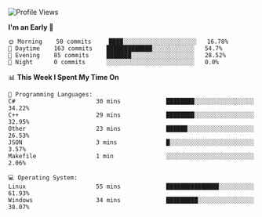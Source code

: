 <!--START_SECTION:waka-->
![Profile Views](http://img.shields.io/badge/Profile%20Views-33-blue)

**I'm an Early 🐤** 

```text
🌞 Morning    50 commits     ████░░░░░░░░░░░░░░░░░░░░░   16.78% 
🌆 Daytime    163 commits    █████████████░░░░░░░░░░░░   54.7% 
🌃 Evening    85 commits     ███████░░░░░░░░░░░░░░░░░░   28.52% 
🌙 Night      0 commits      ░░░░░░░░░░░░░░░░░░░░░░░░░   0.0%

```


📊 **This Week I Spent My Time On** 

```text
💬 Programming Languages: 
C#                       30 mins             ████████░░░░░░░░░░░░░░░░░   34.22% 
C++                      29 mins             ████████░░░░░░░░░░░░░░░░░   32.95% 
Other                    23 mins             ██████░░░░░░░░░░░░░░░░░░░   26.53% 
JSON                     3 mins              █░░░░░░░░░░░░░░░░░░░░░░░░   3.57% 
Makefile                 1 min               ░░░░░░░░░░░░░░░░░░░░░░░░░   2.06%

💻 Operating System: 
Linux                    55 mins             ███████████████░░░░░░░░░░   61.93% 
Windows                  34 mins             █████████░░░░░░░░░░░░░░░░   38.07%

```


<!--END_SECTION:waka-->
